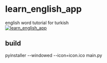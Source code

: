# learn_english_app
english word tutorial for turkish<br/>
[![learn_english_app](https://img.youtube.com/vi/5BFaXxf4K9A/0.jpg)](https://youtu.be/5BFaXxf4K9A)

## build
pyinstaller --windowed --icon=icon.ico main.py

